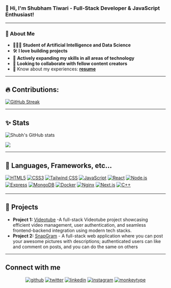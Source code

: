 ### 👋 Hi, I'm Shubham Tiwari - Full-Stack Developer & JavaScript Enthusiast!

---

### 🚀 About Me

- 👷🏾‍♂️ **Student of Artificial Intelligence and Data Science**
- 🛠️ **I love building projects**
- 🌟 **Actively expanding my skills in all areas of technology**
- 🤝 **Looking to collaborate with fellow content creators**
- 💯 Know about my experiences: **[resume](files/resume.pdf)**

---

## 🔥 Contributions:

[![GitHub Streak](https://github-readme-streak-stats.herokuapp.com?user=merakishubh&&show_icons=true&theme=dark)](https://git.io/streak-stats)

---

## ✨ Stats

![Shubh's GitHub stats](https://github-readme-stats.vercel.app/api?username=merakishubh&show_icons=true&theme=radical)

<div align="left">
  <img src="https://github-readme-stats-sigma-five.vercel.app/api/top-langs/?username=merakishubh&hide_border=true&layout=compact&random=123" align="center" />
</div>

---

## 🔧 Languages, Frameworks, etc...

<div align="left">
  <a href="https://developer.mozilla.org/en-US/docs/Web/Guide/HTML/HTML5" target="_blank"><img src="https://img.shields.io/badge/HTML5-E34F26?style=for-the-badge&logo=html5&logoColor=white" alt="HTML5" style="margin-bottom: 5px;" /></a>
  <a href="https://developer.mozilla.org/en-US/docs/Web/CSS" target="_blank"><img src="https://img.shields.io/badge/CSS3-1572B6?style=for-the-badge&logo=css3&logoColor=white" alt="CSS3" style="margin-bottom: 5px;" /></a>
  <a href="https://tailwindcss.com/docs" target="_blank"><img src="https://img.shields.io/badge/Tailwind CSS-38B2AC?style=for-the-badge&logo=tailwind-css&logoColor=white" alt="Tailwind CSS" style="margin-bottom: 5px;" /></a>
  <a href="https://developer.mozilla.org/en-US/docs/Web/JavaScript" target="_blank"><img src="https://img.shields.io/badge/JavaScript-F7DF1E?style=for-the-badge&logo=javascript&logoColor=black" alt="JavaScript" style="margin-bottom: 5px;" /></a>
  <a href="https://reactjs.org/docs/getting-started.html" target="_blank"><img src="https://img.shields.io/badge/React-61DAFB?style=for-the-badge&logo=react&logoColor=black" alt="React" style="margin-bottom: 5px;" /></a>
  <a href="https://nodejs.org/en/docs/" target="_blank"><img src="https://img.shields.io/badge/Node.js-339933?style=for-the-badge&logo=node.js&logoColor=white" alt="Node.js" style="margin-bottom: 5px;" /></a>
  <a href="https://expressjs.com/" target="_blank"><img src="https://img.shields.io/badge/Express.js-%23404d59.svg?style=for-the-badge&logo=express&logoColor=%2361DAFB" alt="Express" style="margin-bottom: 5px;" /></a>
  <a href="https://docs.mongodb.com/" target="_blank"><img src="https://img.shields.io/badge/MongoDB-47A248?style=for-the-badge&logo=mongodb&logoColor=white" alt="MongoDB" style="margin-bottom: 5px;" /></a>
  <a href="https://docs.docker.com/" target="_blank"><img src="https://img.shields.io/badge/Docker-2496ED?style=for-the-badge&logo=docker&logoColor=white" alt="Docker" style="margin-bottom: 5px;" /></a>
  <a href="https://nginx.org/en/docs/" target="_blank"><img src="https://img.shields.io/badge/Nginx-009639?style=for-the-badge&logo=nginx&logoColor=white" alt="Nginx" style="margin-bottom: 5px;" /></a>
  <a href="https://nextjs.org/docs" target="_blank"><img src="https://img.shields.io/badge/Next.js-000000?style=for-the-badge&logo=next.js&logoColor=white" alt="Next.js" style="margin-bottom: 5px;" /></a>
  <a href="http://www.cplusplus.com/doc/tutorial/" target="_blank"><img src="https://img.shields.io/badge/C++-00599C?style=for-the-badge&logo=cplusplus&logoColor=white" alt="C++" style="margin-bottom: 5px;" /></a>
</div>

---

## 🌟 Projects

- **Project 1:** [Videotube](videotube.merakishubh.com) -A full-stack Videotube project showcasing efficient video management, user authentication, and seamless frontend-backend integration using modern tech stacks.
- **Project 2:** [SnapGram](snapgram.merakishubh.com) - A full-stack web application where you can post your awesome pictures with descriptions; authenticated users can like and comment on posts, and you can do the same on others

<!-- ---

## 🏆 Achievements

- **Achievement 1:** Brief description of the achievement.
- **Achievement 2:** Brief description of the achievement. -->

---

## Connect with me

<div align="center">
  <a href="https://github.com/merakishubh" target="_blank"><img src=https://img.shields.io/badge/github-%2324292e.svg?&style=for-the-badge&logo=github&logoColor=white alt=github style="margin-bottom: 5px;" /></a>
  <a href="https://twitter.com/merakishubh" target="_blank"><img src=https://img.shields.io/badge/twitter-%2300acee.svg?&style=for-the-badge&logo=twitter&logoColor=white alt=twitter style="margin-bottom: 5px;" /></a>
  <a href="https://linkedin.com/in/merakishubh" target="_blank"><img src=https://img.shields.io/badge/linkedin-%231E77B5.svg?&style=for-the-badge&logo=linkedin&logoColor=white alt=linkedin style="margin-bottom: 5px;" /></a>
  <a href="https://instagram.com/hellomerakishubh" target="_blank"><img src=https://img.shields.io/badge/instagram-%23000000.svg?&style=for-the-badge&logo=instagram&logoColor=white alt=instagram style="margin-bottom: 5px;" /></a>
  <a href="https://monkeytype.com/@merakishubh" target="_blank"><img src="https://img.shields.io/badge/monkeytype-%23FF914D.svg?&style=for-the-badge&logo=monkeytype&logoColor=white" alt="monkeytype" style="margin-bottom: 5px;" /></a>
</div>
